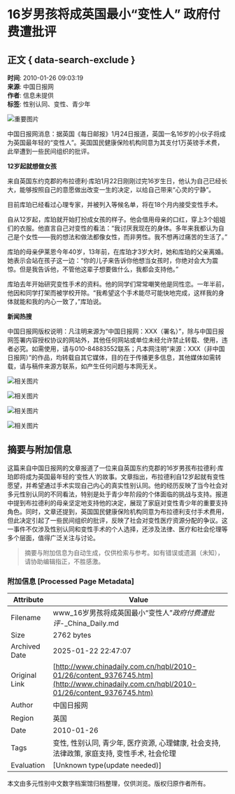 # 16岁男孩将成英国最小“变性人” 政府付费遭批评

## 正文 { data-search-exclude }


**时间**: 2010-01-26 09:03:19  
**来源**: 中国日报网  
**作者**: 信息未提供  
**标签**: 性别认同、变性、青少年  

![重要图片](../../images/attachement/jpg/site1/20100126/0013729e4ad10cc8a37408.jpg)

中国日报网消息：据英国《每日邮报》1月24日报道，英国一名16岁的小伙子将成为英国最年轻的“变性人”。英国国民健康保险机构同意为其支付1万英镑手术费，此举遭到一些民间组织的批评。

**12岁起就想做女孩**

来自英国东约克郡的布拉德利·库珀1月22日刚刚过完16岁生日，他认为自己已经长大，能够按照自己的意愿做出改变一生的决定，以给自己带来“心灵的宁静”。

目前库珀已经看过心理专家，并被列入等候名单，将在18个月内接受变性手术。

自从12岁起，库珀就开始打扮成女孩的样子。他会借用母亲的口红，穿上3个姐姐们的衣服。他直言自己对变性的看法：“我讨厌我现在的身体。多年来我都认为自己是个女性——我的想法和做法都像女性，而非男性。我不想再过痛苦的生活了。”

库珀的母亲伊莱恩今年40岁，13年前，在库珀才3岁大时，她和库珀的父亲离婚。她表示会站在孩子这一边：“你的儿子来告诉你他想当女孩时，你绝对会大为震惊。但是我告诉他，不管他这辈子想要做什么，我都会支持他。”

库珀去年开始研究变性手术的资料。他的同学们常常嘲笑他是同性恋。一年半前，他因和同学打架而被学校开除。“我希望这个手术能尽可能快地完成，这样我的身体就能和我的内心一致了，”库珀说。

**新闻热搜**

中国日报网版权说明：凡注明来源为“中国日报网：XXX（署名）”，除与中国日报网签署内容授权协议的网站外，其他任何网站或单位未经允许禁止转载、使用，违者必究。如需使用，请与010-84883552联系；凡本网注明“来源：XXX（非中国日报网）”的作品，均转载自其它媒体，目的在于传播更多信息，其他媒体如需转载，请与稿件来源方联系，如产生任何问题与本网无关。

![相关图片](../../images/attachement/jpg/site1/20100126/0021701981a80cc8a75301.jpg)

![相关图片](../../images/attachement/jpg/site1/20100126/0013729e4ad10cc8a4153b.jpg)

![相关图片](../../images/attachement/jpg/site1/20100125/0013729e4ad10cc73d2940.jpg)

![相关图片](../../images/attachement/jpg/site1/20100125/0013729e4ad10cc73d6645.jpg)
<!-- tcd_original_link http://www.chinadaily.com.cn/hqbl/2010-01/26/content_9376745.htm -->


## 摘要与附加信息

<!-- tcd_abstract -->
这篇来自中国日报网的文章报道了一位来自英国东约克郡的16岁男孩布拉德利·库珀即将成为英国最年轻的‘变性人’的故事。文章指出，布拉德利自12岁起就有变性愿望，并希望通过手术实现自己内心的真实性别认同。他的经历反映了当今社会对多元性别认同的不同看法，特别是处于青少年阶段的个体面临的挑战与支持。报道中提到布拉德利的母亲坚定地支持他的决定，展现了家庭对变性青少年的重要支持角色。同时，文章还提到，英国国民健康保险机构同意为布拉德利支付手术费用，但此决定引起了一些民间组织的批评，反映了社会对变性医疗资源分配的争议。这一事件不仅涉及性别认同和变性手术的个人选择，还涉及法律、医疗和社会伦理等多个层面，值得广泛关注与讨论。
<!-- tcd_abstract_end -->

> 摘要与附加信息为自动生成，仅供检索与参考。如有错误或遗漏（未知），请协助编辑指正，不胜感激。

### 附加信息 [Processed Page Metadata]

| Attribute       | Value                                  |
|-----------------|----------------------------------------|
| Filename        | www_16岁男孩将成英国最小“变性人”_政府付费遭批评_-_China_Daily.md                             |
| Size            | 2762 bytes                           |
| Archived Date   | 2025-01-22 22:47:07                             |
| Original Link   | [http://www.chinadaily.com.cn/hqbl/2010-01/26/content_9376745.htm](http://www.chinadaily.com.cn/hqbl/2010-01/26/content_9376745.htm)                       |
| Author          | 中国日报网                               |
| Region          | 英国                               |
| Date            | 2010-01-26                                 |
| Tags            | 变性, 性别认同, 青少年, 医疗资源, 心理健康, 社会支持, 法律政策, 家庭支持, 变性手术, 社会伦理                                 |
| Evaluation            | [Unknown type(update needed)]                                 |
<!-- tcd_table_end -->

本文由多元性别中文数字档案馆归档整理，仅供浏览。版权归原作者所有。
